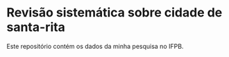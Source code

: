 # Revisão sistemática sobre cidade de santa-rita

Este repositório contém os dados da minha pesquisa no IFPB.
